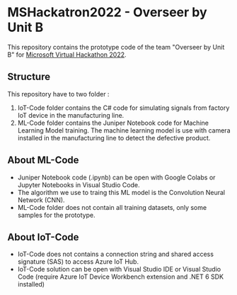 # MSHackatron2022 - Overseer by Unit B
This repository contains the prototype code of the team "Overseer by Unit B" for [Microsoft Virtual Hackathon 2022](https://www.hackerearth.com/challenges/hackathon/microsoft-virtual-hackathon-2022).

## Structure
This repository have to two folder :
1. IoT-Code folder contains the C# code for simulating signals from factory IoT device in the manufacturing line.
2. ML-Code folder contains the Juniper Notebook code for Machine Learning Model training. The machine learning model is use with camera installed in the manufacturing line to detect the defective product.

## About ML-Code
- Juniper Notebook code (.ipynb) can be open with Google Colabs or Jupyter Notebooks in Visual Studio Code.
- The algorithm we use to traing this ML model is the Convolution Neural Network (CNN).
- ML-Code folder does not contain all training datasets, only some samples for the prototype.

## About IoT-Code
- IoT-Code does not contains a connection string and shared access signature (SAS) to access Azure IoT Hub.
- IoT-Code solution can be open with Visual Studio IDE or Visual Studio Code (require Azure IoT Device Workbench extension and .NET 6 SDK installed)
